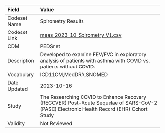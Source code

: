 |Field        |Value                                                                                                                                    |
|:------------|:----------------------------------------------------------------------------------------------------------------------------------------|
|Codeset Name |Spirometry Results                                                                                                                       |
|Codeset Link |[meas_2023_10_Spirometry_V1.csv](https://github.com/PEDSnet/Variable-Dictionary/blob/main/phys_meas/meas_2023_10_Spirometry_V1.csv)      |
|CDM          |PEDSnet                                                                                                                                  |
|Description  |Developed to examine FEV/FVC in exploratory analysis of patients with asthma with COVID vs. patients without COVID.                      |
|Vocabulary   |ICD11CM,MedDRA,SNOMED                                                                                                                    |
|Date Updated |2023-10-16                                                                                                                               |
|Study        |The Researching COVID to Enhance Recovery (RECOVER) Post-Acute Sequelae of SARS-CoV-2 (PASC) Electronic Health Record (EHR) Cohort Study |
|Validity     |Not Reviewed                                                                                                                             |
